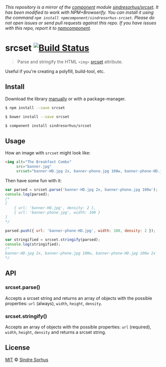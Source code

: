 *This repository is a mirror of the [component](http://component.io) module [sindresorhus/srcset](http://github.com/sindresorhus/srcset). It has been modified to work with NPM+Browserify. You can install it using the command `npm install npmcomponent/sindresorhus-srcset`. Please do not open issues or send pull requests against this repo. If you have issues with this repo, report it to [npmcomponent](https://github.com/airportyh/npmcomponent).*
# srcset [![Build Status](https://travis-ci.org/sindresorhus/srcset.svg?branch=master)](https://travis-ci.org/sindresorhus/srcset)

> Parse and stringify the HTML `<img>` [srcset](http://mobile.smashingmagazine.com/2013/08/21/webkit-implements-srcset-and-why-its-a-good-thing/) attribute.

Useful if you're creating a polyfill, build-tool, etc.


## Install

Download the library [manually](https://github.com/sindresorhus/srcset/releases) or with a package-manager.

```bash
$ npm install --save srcset
```

```bash
$ bower install --save srcset
```

```bash
$ component install sindresorhus/srcset
```


## Usage

How an image with `srcset` might look like:

```html
<img alt="The Breakfast Combo"
     src="banner.jpg"
     srcset="banner-HD.jpg 2x, banner-phone.jpg 100w, banner-phone-HD.jpg 100w 2x">
```

Then have some fun with it:

```js
var parsed = srcset.parse('banner-HD.jpg 2x, banner-phone.jpg 100w');
console.log(parsed);
/*
[
	{ url: 'banner-HD.jpg', density: 2 },
	{ url: 'banner-phone.jpg', width: 100 }
]
*/

parsed.push({ url: 'banner-phone-HD.jpg', width: 100, density: 2 });

var stringified = srcset.stringify(parsed);
console.log(stringified);
/*
banner-HD.jpg 2x, banner-phone.jpg 100w, banner-phone-HD.jpg 100w 2x
*/
```


## API

### srcset.parse()

Accepts a srcset string and returns an array of objects with the possible properties: `url` (always), `width`, `height`, `density`.

### srcset.stringify()

Accepts an array of objects with the possible properties: `url` (required), `width`, `height`, `density` and returns a srcset string.


## License

[MIT](http://opensource.org/licenses/MIT) © [Sindre Sorhus](http://sindresorhus.com)
